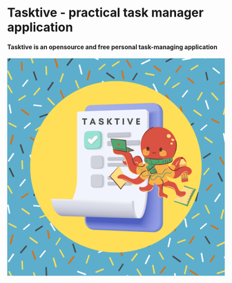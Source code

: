 # Tasktive - practical task manager application
#### Tasktive is an opensource and free personal task-managing application
![Tasktive - practical task manager application](./Assets/Tasktive-application.png)
